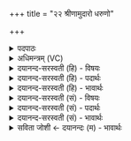 +++
title = "२२ श्रीणामुदारो धरुणो"

+++
<details><summary>पदपाठः</summary>

श्री॒णाम्। उ॒दा॒र इत्यु॑त्ऽआ॒रः। ध॒रुणः॑। र॒यी॒णाम्। म॒नी॒षाणा॑म्। प्रार्प॑ण॒ इति॑ प्र॒ऽअर्प॑णः। सोम॑गोपा॒ इति॒ सोम॑ऽगोपाः। वसुः॑। सु॒नुः। सह॑सः। अ॒प्स्वित्य॒प्ऽसु। राजा॑। वि। भा॒ति॒। अग्रे॑। उ॒षसा॑म्। इ॒धा॒नः। २२।
</details>

<details><summary>अधिमन्त्रम् (VC)</summary>

- अग्निर्देवता
- वत्सप्रीर्ऋषिः
- निचृदार्षी त्रिष्टुप्
- धैवतः
</details>

<details><summary>दयानन्द-सरस्वती (हि) - विषयः</summary>

इन राजकार्यों में कैसे पुरुष को राजा बनावें, यह विषय अगले मन्त्र में कहा है ॥
</details>

<details><summary>दयानन्द-सरस्वती (हि) - पदार्थः</summary>

पदार्थान्वयभाषाः -  हे मनुष्यो ! तुम लोगों को चाहिये कि जो पुरुष (उषसाम्) प्रभात समय के (अग्रे) आरम्भ में (इधानः) प्रदीप्यमान सूर्य के समान (श्रीणाम्) सब उत्तम लक्ष्मियों के मध्य (उदारः) परीक्षित पदार्थों का देने (रयीणाम्) धनों का (धरुणः) धारण करने (मनीषाणाम्) बुद्धियों का (प्रार्पणः) प्राप्त कराने और (सोमगोपाः) ओषधियों वा ऐश्वर्यों की रक्षा करने (सहसः) ब्रह्मचर्य किये जितेन्द्रिय बलवान् पिता का (सूनुः) पुत्र (वसुः) ब्रह्मचर्याश्रम करता हुआ, (अप्सु) प्राणों में (राजा) प्रकाशयुक्त होकर (विभाति) शुभ गुणों का प्रकाश करता हो, उसको सब का अध्यक्ष करो ॥२२ ॥
</details>

<details><summary>दयानन्द-सरस्वती (हि) - भावार्थः</summary>

भावार्थभाषाः -  सब मनुष्यों को उचित है कि जो सुपात्रों को दान देने, धन का व्यर्थ खर्च न करने, सब को विद्या-बुद्धि देने, जिसने ब्रह्मचर्याश्रम सेवन किया हो, अपने इन्द्रिय जिसके वश में हों, उसका पुत्र योग के यम आदि आठ अङ्गों के सेवन से प्रकाशमान, सूर्य के समान अच्छे गुण-कर्म्म और स्वभावों से सुशोभित, और पिता के समान अच्छे प्रकार प्रजाओं का पालन करनेहारा पुरुष हो, उसको राज्य करने के लिये स्थापित करें ॥२२ ॥
</details>

<details><summary>दयानन्द-सरस्वती (सं) - विषयः</summary>

अत्र राजकर्मणि कीदृग्जनोऽभिषेचनीय इत्याह ॥
</details>

<details><summary>दयानन्द-सरस्वती (सं) - पदार्थः</summary>

पदार्थान्वयभाषाः -  हे मनुष्याः ! यूयं यो जन उषसामग्र इधानः सूर्य इव श्रीणामुदारो रयीणां धरुणो मनीषाणां प्रार्पणः सोमगोपाः सहसः सूनुर्वसुः सन्नप्सु राजा विभाति, तं सर्वाध्यक्षं कुरुत ॥२२ ॥
</details>

<details><summary>दयानन्द-सरस्वती (सं) - भावार्थः</summary>

भावार्थभाषाः -  मनुष्यैर्यः सुपात्रेभ्यो दाता धनस्य व्यर्थव्ययस्याकर्त्ता, सर्वेषां विद्याबुद्धिप्रदः, कृतब्रह्मचर्यस्य जितेन्द्रियस्य तनयो योगाङ्गानुष्ठानेन प्रकाशमानः, सूर्यवत् शुभगुणकर्मस्वभावानां मध्ये देदीप्यमानो, पितृवत् प्रजापालको जनोऽस्ति, स राज्यकरणायाभिषेचनीयः ॥२२ ॥
</details>

<details><summary>सविता जोशी ← दयानन्दः (म) - भावार्थः</summary>

भावार्थभाषाः -  सर्व माणसांनी सुपात्रांना दान देणारा,धनाचा अपव्यय न करणारा, विद्या प्राप्त करणारा, ब्रह्मचर्याचे पालन करणारा, इंद्रियांना ताब्यात ठेवणारा, योगाच्या यम इत्यादी आठ अंगांचे पालन करणारा, सूर्याप्रमाणे तेजस्वी, चांगले गुण, कर्म, स्वभाव यांनी सुशोभित होणारा व पित्याप्रमाणे प्रजेचे पालन करणारा असेल तर अशा पुरुषास राजा निवडावे.
</details>